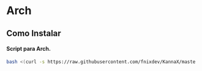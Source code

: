 # Arch

## Como Instalar

#### Script para Arch.

```bash
bash <(curl -s https://raw.githubusercontent.com/fnixdev/KannaX/maste
```



